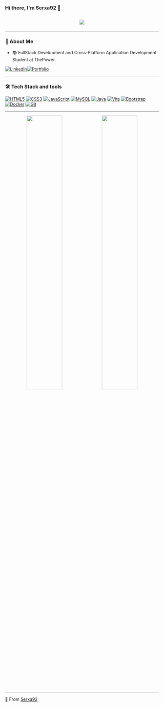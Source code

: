 ### Hi there, I'm Serxa92 👋

<!-- Typing effect -->
<h2 align="center">
  <img src="https://readme-typing-svg.herokuapp.com?font=Fira+Code&size=30&pause=1000&color=800080&center=true&vCenter=true&multiline=true&width=600&height=60&lines=Fullstack+Developer;Passionate+about+Tech;Always+Learning"
</h2>

---

### 🚀 About Me


- 📚 FullStack Development and Cross-Platform Application Development Student at ThePower.


  
[![LinkedIn](https://img.icons8.com/color/50/000000/linkedin.png)](https://www.linkedin.com/in/sergio-agulla/)[![Portfolio](https://img.shields.io/badge/-Portfolio-black?style=flat&logo=web&logoColor=white)](https://sergioagulla.vercel.app/) 







  
---

### 🛠️ Tech Stack and tools

[![HTML5](https://img.icons8.com/color/50/000000/html-5.png)](https://developer.mozilla.org/en-US/docs/Web/HTML)
[![CSS3](https://img.icons8.com/color/50/000000/css3.png)](https://developer.mozilla.org/en-US/docs/Web/CSS)
[![JavaScript](https://img.icons8.com/color/50/000000/javascript.png)](https://developer.mozilla.org/en-US/docs/Web/JavaScript)
[![MySQL](https://img.icons8.com/color/50/000000/mysql-logo.png)](https://www.mysql.com/)
[![Java](https://img.icons8.com/color/50/000000/java-coffee-cup-logo.png)](https://www.java.com/)
[![Vite](https://img.icons8.com/color/50/000000/vite.png)](https://vitejs.dev/)
[![Bootstrap](https://img.icons8.com/color/50/000000/bootstrap.png)](https://getbootstrap.com/)
[![Docker](https://img.icons8.com/color/50/000000/docker.png)](https://www.docker.com/)
[![Git](https://img.icons8.com/color/50/000000/git.png)](https://git-scm.com/)



---

<p align="center">
  <img width="48%" src="https://github-readme-stats.vercel.app/api?username=serxa92&show_icons=true&theme=radical" />
  <img width="48%" src="https://github-readme-streak-stats.herokuapp.com/?user=serxa92&theme=radical" />
</p>

---




🌱 From [Serxa92](https://github.com/serxa92)


